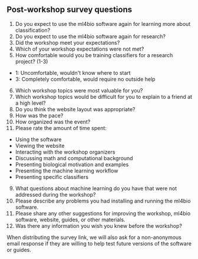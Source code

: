 ## Post-workshop survey questions

1. Do you expect to use the ml4bio software again for learning more about classification?
2. Do you expect to use the ml4bio software again for research?
3. Did the workshop meet your expectations?
4. Which of your workshop expectations were not met?
5. How comfortable would you be training classifiers for a research project? (1-3)
- 1: Uncomfortable, wouldn't know where to start
- 3: Completely comfortable, would require no outside help
6. Which workshop topics were most valuable for you?
7. Which workshop topics would be difficult for you to explain to a friend at a high level?
8. Do you think the website layout was appropriate?
9. How was the pace?
10. How organized was the event?
11. Please rate the amount of time spent:
 - Using the software
 - Viewing the website
 - Interacting with the workshop organizers
 - Discussing math and computational background
 - Presenting biological motivation and examples
 - Presenting the machine learning workflow
 - Presenting specific classifiers
9. What questions about machine learning do you have that were not addressed during the workshop?
10. Please describe any problems you had installing and running the ml4bio software.
11. Please share any other suggestions for improving the workshop, ml4bio software, website, guides, or other materials.
12. Was there any information you wish you knew before the workshop?

When distributing the survey link, we will also ask for a non-anonymous email response if they are willing to help test future versions of the software or guides.
